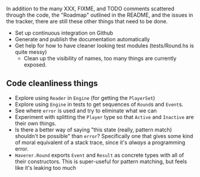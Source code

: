 
In addition to the many XXX, FIXME, and TODO comments scattered through the
code, the "Roadmap" outlined in the README, and the issues in the tracker,
there are still these other things that need to be done.

* Set up continuous integration on Github
* Generate and publish the documentation automatically
* Get help for how to have cleaner looking test modules (tests/Round.hs is
  quite messy)
  * Clean up the visibility of names, too many things are currently exposed.

## Code cleanliness things

* Explore using `Reader` in `Engine` (for getting the `PlayerSet`)
* Explore using `Engine` in tests to get sequences of `Round`s and `Event`s.
* See where `error` is used and try to eliminate what we can
* Experiment with splitting the `Player` type so that `Active` and `Inactive`
  are their own things.
* Is there a better way of saying "this state (really, pattern match)
  shouldn't be possible" than `error`? Specifically one that gives some kind
  of moral equivalent of a stack trace, since it's _always_ a programming
  error.
* `Haverer.Round` exports `Event` and `Result` as concrete types with all of
  their constructors. This is super-useful for pattern matching, but feels
  like it's leaking too much
